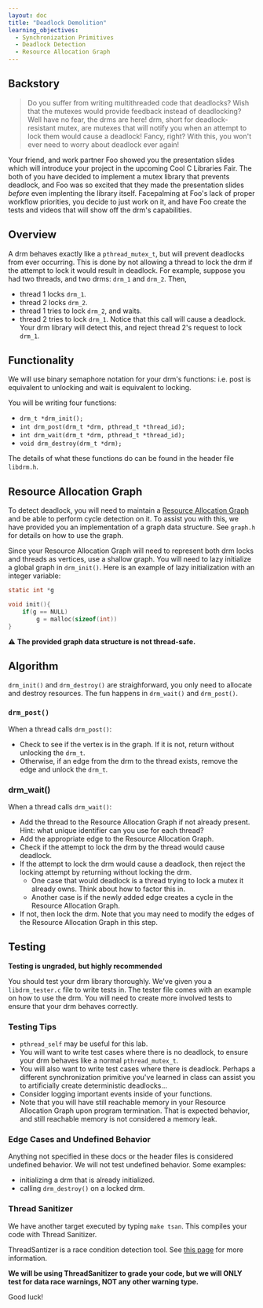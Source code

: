 ```yaml
---
layout: doc
title: "Deadlock Demolition"
learning_objectives:
  - Synchronization Primitives
  - Deadlock Detection 
  - Resource Allocation Graph
---
```


## Backstory

> Do you suffer from writing multithreaded code that deadlocks? Wish that the mutexes would provide feedback instead of deadlocking? Well have no fear, the drms are here! drm, short for deadlock-resistant mutex, are mutexes that will notify you when an attempt to lock them would cause a deadlock! Fancy, right? With this, you won't ever need to worry about deadlock ever again!

Your friend, and work partner Foo showed you the presentation slides which will introduce your project in the upcoming Cool C Libraries Fair. The both of you have decided to implement a mutex library that prevents deadlock, and Foo was so excited that they made the presentation slides _before_ even implenting the library itself. Facepalming at Foo's lack of proper workflow priorities, you decide to just work on it, and have Foo create the tests and videos that will show off the drm's capabilities.

## Overview

A drm behaves exactly like a `pthread_mutex_t`, but will prevent deadlocks from ever occurring. This is done by not allowing a thread to lock the drm if the attempt to lock it would result in deadlock. For example, suppose you had two threads, and two drms: `drm_1` and `drm_2`. Then,
* thread 1 locks `drm_1`.
* thread 2 locks `drm_2`.
* thread 1 tries to lock `drm_2`, and waits.
* thread 2 tries to lock `drm_1`. Notice that this call will cause a deadlock. Your drm library will detect this, and reject thread 2's request to lock `drm_1`.

## Functionality

We will use binary semaphore notation for your drm's functions: i.e. post is equivalent to unlocking and wait is equivalent to locking.

You will be writing four functions:

* `drm_t *drm_init();`
* `int drm_post(drm_t *drm, pthread_t *thread_id);`
* `int drm_wait(drm_t *drm, pthread_t *thread_id);`
* `void drm_destroy(drm_t *drm);`

The details of what these functions do can be found in the header file `libdrm.h`.

## Resource Allocation Graph

To detect deadlock, you will need to maintain a [Resource Allocation Graph](http://cs241.cs.illinois.edu/coursebook/Deadlock#resource-allocation-graphs) and be able to perform cycle detection on it. To assist you with this, we have provided you an implementation of a graph data structure. See `graph.h` for details on how to use the graph.

Since your Resource Allocation Graph will need to represent both drm locks and threads as vertices, use a shallow graph. You will need to lazy initialize a global graph in `drm_init()`. Here is an example of lazy initialization with an integer variable:

```c
static int *g

void init(){
    if(g == NULL)
        g = malloc(sizeof(int))
}
```

:warning: **The provided graph data structure is not thread-safe.**

## Algorithm

`drm_init()` and `drm_destroy()` are straighforward, you only need to allocate and destroy resources. The fun happens in `drm_wait()` and `drm_post()`. 

### `drm_post()`

When a thread calls `drm_post()`:
* Check to see if the vertex is in the graph. If it is not, return without unlocking the `drm_t`.
* Otherwise, if an edge from the drm to the thread exists, remove the edge and unlock the `drm_t`.

### drm_wait()

When a thread calls `drm_wait()`:
* Add the thread to the Resource Allocation Graph if not already present. Hint: what unique identifier can you use for each thread?
* Add the appropriate edge to the Resource Allocation Graph.
* Check if the attempt to lock the drm by the thread would cause deadlock.
* If the attempt to lock the drm would cause a deadlock, then reject the locking attempt by returning without locking the drm.
    * One case that would deadlock is a thread trying to lock a mutex it already owns. Think about how to factor this in.
    * Another case is if the newly added edge creates a cycle in the Resource Allocation Graph.
* If not, then lock the drm. Note that you may need to modify the edges of the Resource Allocation Graph in this step.

## Testing

**Testing is ungraded, but highly recommended**

You should test your drm library thoroughly. We've given you a `libdrm_tester.c` file to write tests in. The tester file comes with an example on how to use the drm. You will need to create more involved tests to ensure that your drm behaves correctly.

### Testing Tips

* `pthread_self` may be useful for this lab.
* You will want to write test cases where there is no deadlock, to ensure your drm behaves like a normal `pthread_mutex_t`.
* You will also want to write test cases where there is deadlock. Perhaps a different synchronization primitive you've learned in class can assist you to artificially create deterministic deadlocks...
* Consider logging important events inside of your functions.
* Note that you will have still reachable memory in your Resource Allocation Graph upon program termination. That is expected behavior, and still reachable memory is not considered a memory leak.

### Edge Cases and Undefined Behavior

Anything not specified in these docs or the header files is considered undefined behavior. We will not test undefined behavior. Some examples:
* initializing a drm that is already initialized.
* calling `drm_destroy()` on a locked drm.

### Thread Sanitizer

We have another target executed by typing `make tsan`. This compiles your code with Thread Sanitizer.

ThreadSantizer is a race condition detection tool. See [this page](http://cs241.cs.illinois.edu/coursebook/Background#tsan) for more information.

**We will be using ThreadSanitizer to grade your code, but we will ONLY test for data race warnings, NOT any other warning type.**

Good luck!
